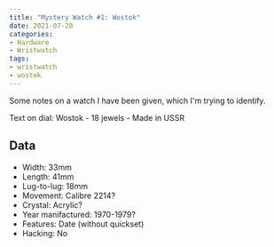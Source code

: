 ```yaml
---
title: "Mystery Watch #1: Wostok"
date: 2021-07-20
categories:
- Hardware
- Wristwatch
tags:
- wristwatch
- wostok
---
```


Some notes on a watch I have been given, which I'm trying to identify.

Text on dial: Wostok - 18 jewels - Made in USSR

## Data

* Width: 33mm
* Length: 41mm
* Lug-to-lug: 18mm
* Movement: Calibre 2214?
* Crystal: Acrylic?
* Year manifactured: 1970-1979?
* Features: Date (without quickset)
* Hacking: No
